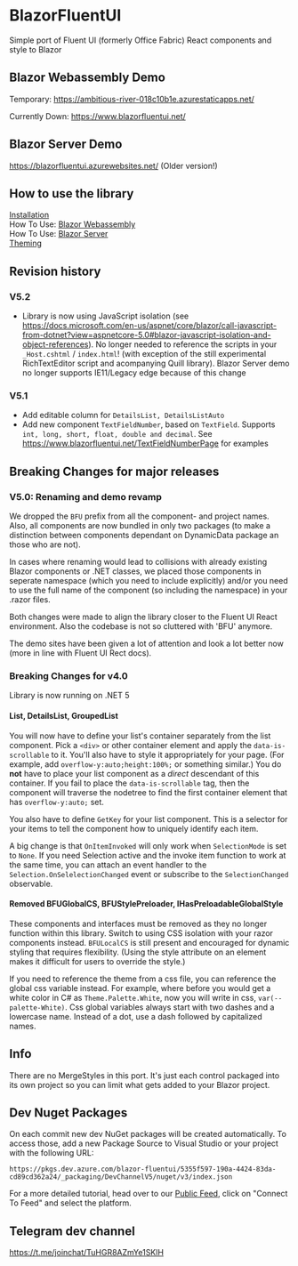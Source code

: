 # BlazorFluentUI
Simple port of Fluent UI (formerly Office Fabric) React components and style to Blazor

## Blazor Webassembly Demo
Temporary:  https://ambitious-river-018c10b1e.azurestaticapps.net/

Currently Down: https://www.blazorfluentui.net/

## Blazor Server Demo
https://blazorfluentui.azurewebsites.net/ (Older version!)

## How to use the library
[Installation](https://github.com/BlazorFluentUI/BlazorFluentUI/wiki/Installation) \
How To Use: [Blazor Webassembly](https://github.com/BlazorFluentUI/BlazorFluentUI/wiki/How-To-Use:-Blazor-WebAssembly) \
How To Use: [Blazor Server](https://github.com/BlazorFluentUI/BlazorFluentUI/wiki/How-To-Use:-Blazor-Server) \
[Theming](https://github.com/BlazorFluentUI/BlazorFluentUI/wiki/Theming---defaults-and-custom) 

## Revision history

### V5.2
- Library is now using JavaScript isolation (see https://docs.microsoft.com/en-us/aspnet/core/blazor/call-javascript-from-dotnet?view=aspnetcore-5.0#blazor-javascript-isolation-and-object-references). No longer needed to reference the scripts in your `_Host.cshtml` / `index.html`! (with exception of the still experimental RichTextEditor script and acompanying Quill library). Blazor Server demo no longer supports IE11/Legacy edge because of this change

### V5.1
- Add editable column for `DetailsList, DetailsListAuto` 
- Add new component `TextFieldNumber`, based on `TextField`. Supports `int, long, short, float, double and decimal`. 
  See https://www.blazorfluentui.net/TextFieldNumberPage for examples


## Breaking Changes for major releases
### V5.0: Renaming and demo revamp
We dropped the `BFU` prefix from all the component- and project names. Also, all components are now bundled in only two packages (to make a distinction between components dependant on DynamicData package an those who are not).

In cases where renaming would lead to collisions with already existing Blazor components or .NET classes, we placed those components in seperate namespace (which you need to include explicitly) and/or you need to use the full name of the component (so including the namespace) in your .razor files.

Both changes were made to align the library closer to the Fluent UI React environment. Also the codebase is not so cluttered with 'BFU' anymore.

The demo sites have been given a lot of attention and look a lot better now (more in line with Fluent UI Rect docs).


### Breaking Changes for v4.0 
Library is now running on .NET 5  

#### List, DetailsList, GroupedList
You will now have to define your list's container separately from the list component.  Pick a `<div>` or other container element and apply the `data-is-scrollable` to it.  You'll also have to style it appropriately for your page.  (For example, add `overflow-y:auto;height:100%;` or something similar.)  You do **not** have to place your list component as a *direct* descendant of this container.  If you fail to place the `data-is-scrollable` tag, then the component will traverse the nodetree to find the first container element that has `overflow-y:auto;` set.

You also have to define `GetKey` for your list component.  This is a selector for your items to tell the component how to uniquely identify each item.  

A big change is that `OnItemInvoked` will only work when `SelectionMode` is set to `None`.   If you need Selection active and the invoke item function to work at the same time, you can attach an event handler to the `Selection.OnSelelectionChanged` event or subscribe to the `SelectionChanged` observable.  

#### Removed BFUGlobalCS, BFUStylePreloader, IHasPreloadableGlobalStyle
These components and interfaces must be removed as they no longer function within this library. Switch to using CSS isolation with your razor components instead.  `BFULocalCS` is still present and encouraged for dynamic styling that requires flexibility.  (Using the style attribute on an element makes it difficult for users to override the style.)

If you need to reference the theme from a css file, you can reference the global css variable instead.  For example, where before you would get a white color in C# as `Theme.Palette.White`, now you will write in css, `var(--palette-White)`.  Css global variables always start with two dashes and a lowercase name.  Instead of a dot, use a dash followed by capitalized names.


## Info
There are no MergeStyles in this port.  It's just each control packaged into its own project so you can limit what gets added to your Blazor project. 

## Dev Nuget Packages
On each commit new dev NuGet packages will be created automatically. To access those, add a new Package Source to Visual Studio or your project with the following URL:

```
https://pkgs.dev.azure.com/blazor-fluentui/5355f597-190a-4424-83da-cd89cd362a24/_packaging/DevChannelV5/nuget/v3/index.json
```
For a more detailed tutorial, head over to our [Public Feed](https://dev.azure.com/blazor-fluentui/Blazor%20FluentUI/_packaging?_a=feed&feed=DevChannelV5), click on "Connect To Feed" and select the platform. 

## Telegram dev channel
https://t.me/joinchat/TuHGR8AZmYe1SKlH

